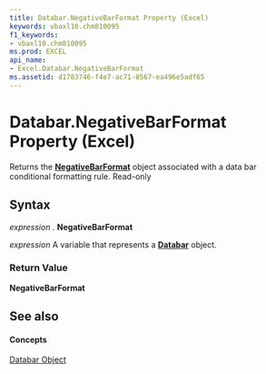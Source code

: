 ```yaml
---
title: Databar.NegativeBarFormat Property (Excel)
keywords: vbaxl10.chm810095
f1_keywords:
- vbaxl10.chm810095
ms.prod: EXCEL
api_name:
- Excel.Databar.NegativeBarFormat
ms.assetid: d1783746-f4e7-ac71-8567-ea496e5adf65
---
```



# Databar.NegativeBarFormat Property (Excel)

Returns the  **[NegativeBarFormat](negativebarformat-object-excel.md)** object associated with a data bar conditional formatting rule. Read-only


## Syntax

 _expression_ . **NegativeBarFormat**

 _expression_ A variable that represents a **[Databar](databar-object-excel.md)** object.


### Return Value

 **NegativeBarFormat**


## See also


#### Concepts


[Databar Object](databar-object-excel.md)

